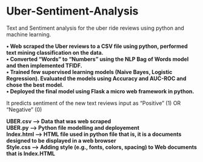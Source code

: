 # Uber-Sentiment-Analysis
Text and Sentiment analysis for the uber ride reviews using python and machine learning.

**• Web scraped the Uber reviews to a CSV file using python, performed text mining classification on the data.**<br/>
**• Converted “Words” to “Numbers” using the NLP Bag of Words model and then implemented TFIDF.**<br/>
**• Trained few supervised learning models (Naive Bayes, Logistic Regression). Evaluated the models using Accuracy and AUC-ROC and chose the best model.**<br/>
**• Deployed the final model using Flask a micro web framework in python.**<br/>

It predicts sentiment of the new text reviews input as “Positive” (1) OR “Negative” (0)

**UBER.csv --> Data that was web scraped**<br/>
**UBER.py --> Python file modelling and deployement**<br/>
**Index.html --> HTML file used in python file that is, it is a documents designed to be displayed in a web browser**<br/>
**Style.css --> Adding style (e.g., fonts, colors, spacing) to Web documents that is Index.HTML**<br/>
